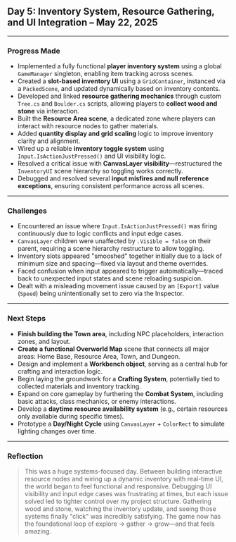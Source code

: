 ## Day 5: Inventory System, Resource Gathering, and UI Integration – May 22, 2025

---

### **Progress Made**
- Implemented a fully functional **player inventory system** using a global `GameManager` singleton, enabling item tracking across scenes.
- Created a **slot-based inventory UI** using a `GridContainer`, instanced via a `PackedScene`, and updated dynamically based on inventory contents.
- Developed and linked **resource gathering mechanics** through custom `Tree.cs` and `Boulder.cs` scripts, allowing players to **collect wood and stone** via interaction.
- Built the **Resource Area scene**, a dedicated zone where players can interact with resource nodes to gather materials.
- Added **quantity display and grid scaling** logic to improve inventory clarity and alignment.
- Wired up a reliable **inventory toggle system** using `Input.IsActionJustPressed()` and UI visibility logic.
- Resolved a critical issue with **CanvasLayer visibility**—restructured the `InventoryUI` scene hierarchy so toggling works correctly.
- Debugged and resolved several **input misfires and null reference exceptions**, ensuring consistent performance across all scenes.

---

### **Challenges**
- Encountered an issue where `Input.IsActionJustPressed()` was firing continuously due to logic conflicts and input edge cases.
- `CanvasLayer` children were unaffected by `.Visible = false` on their parent, requiring a scene hierarchy restructure to allow toggling.
- Inventory slots appeared "smooshed" together initially due to a lack of minimum size and spacing—fixed via layout and theme overrides.
- Faced confusion when input appeared to trigger automatically—traced back to unexpected input states and scene reloading suspicion.
- Dealt with a misleading movement issue caused by an `[Export]` value (`Speed`) being unintentionally set to zero via the Inspector.

---

### **Next Steps**
- **Finish building the Town area**, including NPC placeholders, interaction zones, and layout.
- **Create a functional Overworld Map** scene that connects all major areas: Home Base, Resource Area, Town, and Dungeon.
- Design and implement a **Workbench object**, serving as a central hub for crafting and interaction logic.
- Begin laying the groundwork for a **Crafting System**, potentially tied to collected materials and inventory tracking.
- Expand on core gameplay by furthering the **Combat System**, including basic attacks, class mechanics, or enemy interactions.
- Develop a **daytime resource availability system** (e.g., certain resources only available during specific times).
- Prototype a **Day/Night Cycle** using `CanvasLayer` + `ColorRect` to simulate lighting changes over time.

---

### **Reflection**
> This was a huge systems-focused day. Between building interactive resource nodes and wiring up a dynamic inventory with real-time UI, the world began to feel functional and responsive. Debugging UI visibility and input edge cases was frustrating at times, but each issue solved led to tighter control over my project structure. Gathering wood and stone, watching the inventory update, and seeing those systems finally "click" was incredibly satisfying. The game now has the foundational loop of explore → gather → grow—and that feels amazing.
